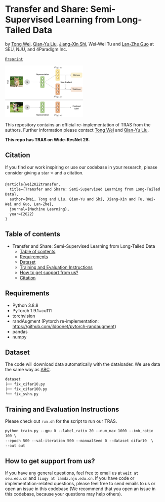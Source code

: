 # Transfer and Share: Semi-Supervised Learning from Long-Tailed Data

by [Tong Wei](http://palm.seu.edu.cn/weitong/homepage.html), [Qian-Yu Liu](http://www.lamda.nju.edu.cn/liuqy), [Jiang-Xin Shi](http://www.lamda.nju.edu.cn/shijx), Wei-Wei Tu and [Lan-Zhe Guo](http://www.lamda.nju.edu.cn/guolz) at SEU, NJU, and 4Paradigm Inc.

<code>[Preprint](https://arxiv.org/abs/2205.13358)</code>

<img src="framework.png" width="50%" />

This repository contains an official re-implementation of TRAS from the authors. Further information please contact [Tong Wei](mailto:weit@seu.edu.cn) and [Qian-Yu Liu](mailto:liuqy@lamda.nju.edu.cn).


**This repo has TRAS on Wide-ResNet 28.**


## Citation
If you find our work inspiring or use our codebase in your research, please consider giving a star ⭐ and a citation.
```
@article{wei2022transfer,
  title={Transfer and Share: Semi-Supervised Learning from Long-Tailed Data},
  author={Wei, Tong and Liu, Qian-Yu and Shi, Jiang-Xin and Tu, Wei-Wei and Guo, Lan-Zhe},
  journal={Machine Learning},
  year={2022}
}
```

## Table of contents
<!-- @import "[TOC]" {cmd="toc" depthFrom=1 depthTo=1 orderedList=false} -->

<!-- code_chunk_output -->

- Transfer and Share: Semi-Supervised Learning from Long-Tailed Data
  - [Table of contents](#table-of-contents)
  - [Requirements](#requirements)
  - [Dataset](#dataset-preparation)
  - [Training and Evaluation Instructions](#training-and-evaluation-instructions)
  - [How to get support from us?](#how-to-get-support-from-us)
  - [Citation](#citation)

<!-- /code_chunk_output -->

## Requirements
* Python 3.8.8
* PyTorch 1.9.1+cu111
* torchvision
* randAugment (Pytorch re-implementation: https://github.com/ildoonet/pytorch-randaugment)
* pandas
* numpy

## Dataset
The code will download data automatically with the dataloader. We use data the same way as [ABC](https://github.com/LeeHyuck/ABC).

```
dataset
├── fix_cifar10.py
├── fix_cifar100.py
└── fix_svhn.py
```

## Training and Evaluation Instructions
Please check out `run.sh` for the script to run our TRAS.

```
python train.py --gpu 0 --label_ratio 20 --num_max 1000 --imb_ratio 100 \
--epoch 500 --val-iteration 500 --manualSeed 0 --dataset cifar10  \
--out out
```

## How to get support from us?
If you have any general questions, feel free to email us at `weit at seu.edu.cn` and `liuqy at lamda.nju.edu.cn`. If you have code or implementation-related questions, please feel free to send emails to us or open an issue in this codebase (We recommend that you open an issue in this codebase, because your questions may help others). 

